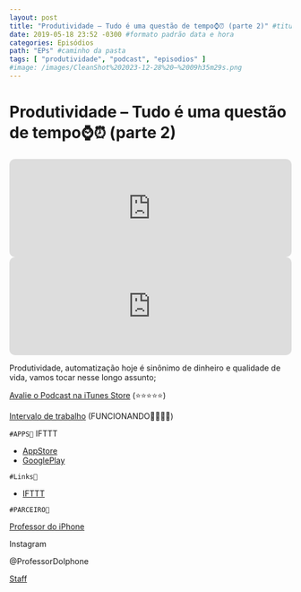 ```yaml
---
layout: post
title: "Produtividade – Tudo é uma questão de tempo⌚️⏰ (parte 2)" #titulo para a barra de enderecos
date: 2019-05-18 23:52 -0300 #formato padrão data e hora
categories: Episódios
path: "EPs" #caminho da pasta
tags: [ "produtividade", "podcast", "episodios" ]
#image: /images/CleanShot%202023-12-28%20—%2009h35m29s.png
---
```


# Produtividade – Tudo é uma questão de tempo⌚️⏰ (parte 2)

<iframe allow="autoplay *; encrypted-media *; fullscreen *; clipboard-write" frameborder="0" height="175" style="width:100%;max-width:660px;overflow:hidden;border-radius:10px;" sandbox="allow-forms allow-popups allow-same-origin allow-scripts allow-storage-access-by-user-activation allow-top-navigation-by-user-activation" src="https://embed.podcasts.apple.com/us/podcast/podapps/id1434188907?i=1000438306950&theme=auto"></iframe>

<iframe allow="autoplay *; encrypted-media *; fullscreen *; clipboard-write" frameborder="0" height="175" style="width:100%;max-width:660px;overflow:hidden;border-radius:10px;" sandbox="allow-forms allow-popups allow-same-origin allow-scripts allow-storage-access-by-user-activation allow-top-navigation-by-user-activation" src="https://embed.podcasts.apple.com/us/podcast/podapps/id1434188907?i=1000440197012&theme=auto"></iframe>

Produtividade, automatização hoje é sinônimo de dinheiro e qualidade de vida, vamos tocar nesse longo assunto;

[Avalie o Podcast na iTunes Store](https://apple.co/2vFBD0R)
(⭐️⭐️⭐️⭐️⭐️)

[Intervalo de trabalho](https://bit.ly/2Wy7AnJ) (FUNCIONANDO🙏🏻🙌🏻)

`#APPS📲`
IFTTT
- [AppStore](https://apple.co/2Q1rxkb)
- [GooglePlay](https://is.gd/zcKKvY)

`#Links🔗`

- [IFTTT](https://ifttt.com//)

`#PARCEIRO👥`

[Professor do iPhone](https://www.professordoiphone.com.br)

Instagram

@ProfessorDoIphone

[Staff](https://t.me/pdipstaff)